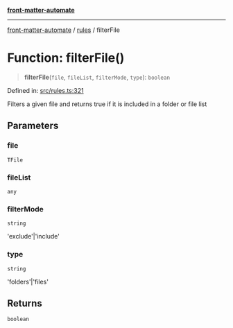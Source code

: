 [**front-matter-automate**](../../README.md)

***

[front-matter-automate](../../modules.md) / [rules](../README.md) / filterFile

# Function: filterFile()

> **filterFile**(`file`, `fileList`, `filterMode`, `type`): `boolean`

Defined in: [src/rules.ts:321](https://github.com/Christian-Me/folder-to-tags-plugin/blob/c4f3804089f2bfe27979efdfa349dd5a9da04cc5/src/rules.ts#L321)

Filters a given file and returns true if it is included in a folder or file list

## Parameters

### file

`TFile`

### fileList

`any`

### filterMode

`string`

'exclude'|'include'

### type

`string`

'folders'|'files'

## Returns

`boolean`
